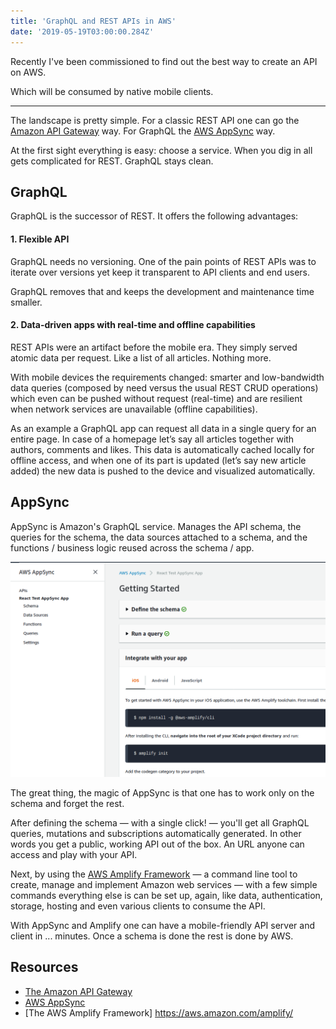 ```yaml
---
title: 'GraphQL and REST APIs in AWS'
date: '2019-05-19T03:00:00.284Z'
---
```


Recently I've been commissioned to find out the best way to create an API on AWS.

Which will be consumed by native mobile clients.

<!--more-->

---

The landscape is pretty simple. For a classic REST API one can go the [Amazon API Gateway](https://aws.amazon.com/api-gateway/) way. For GraphQL the [AWS AppSync](https://aws.amazon.com/appsync/) way.

At the first sight everything is easy: choose a service. When you dig in all gets complicated for REST. GraphQL stays clean.

## GraphQL

GraphQL is the successor of REST. It offers the following advantages:

#### 1. Flexible API

GraphQL needs no versioning. One of the pain points of REST APIs was to iterate over versions yet keep it transparent to API clients and end users.

GraphQL removes that and keeps the development and maintenance time smaller.

#### 2. Data-driven apps with real-time and offline capabilities

REST APIs were an artifact before the mobile era. They simply served atomic data per request. Like a list of all articles. Nothing more.

With mobile devices the requirements changed: smarter and low-bandwidth data queries (composed by need versus the usual REST CRUD operations) which even can be pushed without request (real-time) and are resilient when network services are unavailable (offline capabilities).

As an example a GraphQL app can request all data in a single query for an entire page. In case of a homepage let’s say all articles together with authors, comments and likes. This data is automatically cached locally for offline access, and when one of its part is updated (let’s say new article added) the new data is pushed to the device and visualized automatically.

## AppSync

AppSync is Amazon's GraphQL service. Manages the API schema, the queries for the schema, the data sources attached to a schema, and the functions / business logic reused across the schema / app.

![The AWS AppSync Management Console](aws-appsync-management-console.png)

The great thing, the magic of AppSync is that one has to work only on the schema and forget the rest.

After defining the schema &mdash; with a single click! &mdash; you'll get all GraphQL queries, mutations and subscriptions automatically generated. In other words you get a public, working API out of the box. An URL anyone can access and play with your API.

Next, by using the [AWS Amplify Framework](https://aws.amazon.com/amplify/) &mdash; a command line tool to create, manage and implement Amazon web services &mdash; with a few simple commands everything else is can be set up, again, like data, authentication, storage, hosting and even various clients to consume the API.

With AppSync and Amplify one can have a mobile-friendly API server and client in ... minutes. Once a schema is done the rest is done by AWS.

## Resources

- [The Amazon API Gateway](https://aws.amazon.com/api-gateway/)
- [AWS AppSync](https://aws.amazon.com/appsync/)
- [The AWS Amplify Framework] https://aws.amazon.com/amplify/

